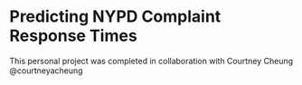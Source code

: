 # Predicting NYPD Complaint Response Times

This personal project was completed in collaboration with Courtney Cheung @courtneyacheung
